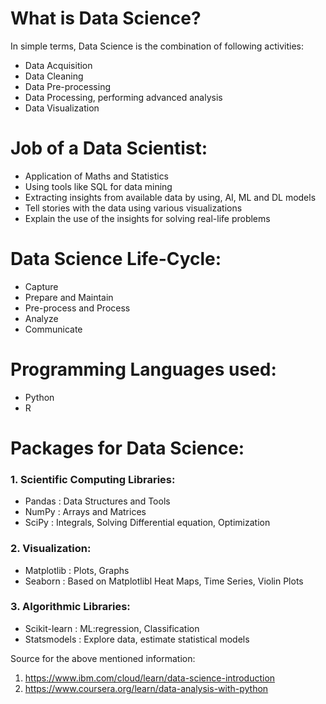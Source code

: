 # What is Data Science?
In simple terms, Data Science is the combination of following activities:
- Data Acquisition
- Data Cleaning
- Data Pre-processing
- Data Processing, performing advanced analysis
- Data Visualization

# Job of a Data Scientist:
- Application of Maths and Statistics
- Using tools like SQL for data mining
- Extracting insights from available data by using, AI, ML and DL models
- Tell stories with the data using various visualizations
- Explain the use of the insights for solving real-life problems

# Data Science Life-Cycle:
- Capture
- Prepare and Maintain
- Pre-process and Process
- Analyze
- Communicate

# Programming Languages used:
- Python
- R

# Packages for Data Science:

### 1. Scientific Computing Libraries:
- Pandas : Data Structures and Tools
- NumPy : Arrays and Matrices
- SciPy : Integrals, Solving Differential equation, Optimization

### 2. Visualization:
- Matplotlib : Plots, Graphs
- Seaborn : Based on Matplotlibl Heat Maps, Time Series, Violin Plots

### 3. Algorithmic Libraries:
- Scikit-learn : ML:regression, Classification
- Statsmodels : Explore data, estimate statistical models

Source for the above mentioned information:
1. https://www.ibm.com/cloud/learn/data-science-introduction
2. https://www.coursera.org/learn/data-analysis-with-python
